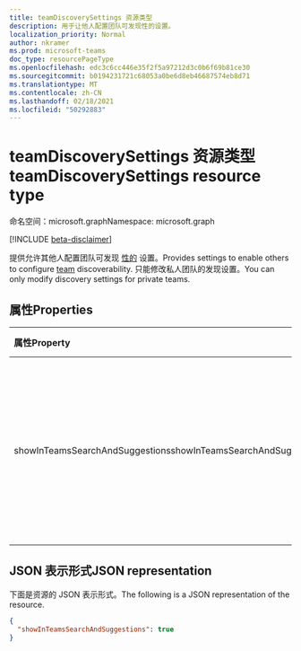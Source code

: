 ```yaml
---
title: teamDiscoverySettings 资源类型
description: 用于让他人配置团队可发现性的设置。
localization_priority: Normal
author: nkramer
ms.prod: microsoft-teams
doc_type: resourcePageType
ms.openlocfilehash: edc3c6cc446e35f2f5a97212d3c0b6f69b81ce30
ms.sourcegitcommit: b0194231721c68053a0be6d8eb46687574eb8d71
ms.translationtype: MT
ms.contentlocale: zh-CN
ms.lasthandoff: 02/18/2021
ms.locfileid: "50292883"
---
```

# <a name="teamdiscoverysettings-resource-type"></a><span data-ttu-id="731b5-103">teamDiscoverySettings 资源类型</span><span class="sxs-lookup"><span data-stu-id="731b5-103">teamDiscoverySettings resource type</span></span>

<span data-ttu-id="731b5-104">命名空间：microsoft.graph</span><span class="sxs-lookup"><span data-stu-id="731b5-104">Namespace: microsoft.graph</span></span>

[!INCLUDE [beta-disclaimer](../../includes/beta-disclaimer.md)]

<span data-ttu-id="731b5-105">提供允许其他人配置团队可发现 [性的](team.md) 设置。</span><span class="sxs-lookup"><span data-stu-id="731b5-105">Provides settings to enable others to configure [team](team.md) discoverability.</span></span> <span data-ttu-id="731b5-106">只能修改私人团队的发现设置。</span><span class="sxs-lookup"><span data-stu-id="731b5-106">You can only modify discovery settings for private teams.</span></span>

## <a name="properties"></a><span data-ttu-id="731b5-107">属性</span><span class="sxs-lookup"><span data-stu-id="731b5-107">Properties</span></span>
| <span data-ttu-id="731b5-108">属性</span><span class="sxs-lookup"><span data-stu-id="731b5-108">Property</span></span>     | <span data-ttu-id="731b5-109">类型</span><span class="sxs-lookup"><span data-stu-id="731b5-109">Type</span></span>   |<span data-ttu-id="731b5-110">说明</span><span class="sxs-lookup"><span data-stu-id="731b5-110">Description</span></span>|
|:---------------|:--------|:----------|
|<span data-ttu-id="731b5-111">showInTeamsSearchAndSuggestions</span><span class="sxs-lookup"><span data-stu-id="731b5-111">showInTeamsSearchAndSuggestions</span></span>|<span data-ttu-id="731b5-112">Boolean</span><span class="sxs-lookup"><span data-stu-id="731b5-112">Boolean</span></span>|<span data-ttu-id="731b5-113">如果设置为 true，则团队可通过 Teams 客户端中的搜索和建议显示。</span><span class="sxs-lookup"><span data-stu-id="731b5-113">If set to true, the team is visible via search and suggestions from the Teams client.</span></span>|

## <a name="json-representation"></a><span data-ttu-id="731b5-114">JSON 表示形式</span><span class="sxs-lookup"><span data-stu-id="731b5-114">JSON representation</span></span>

<span data-ttu-id="731b5-115">下面是资源的 JSON 表示形式。</span><span class="sxs-lookup"><span data-stu-id="731b5-115">The following is a JSON representation of the resource.</span></span>

<!-- {
  "blockType": "resource",
  "@odata.type": "microsoft.graph.teamDiscoverySettings"
}-->

```json
{
  "showInTeamsSearchAndSuggestions": true
}
```

<!-- uuid: f1d42106-0b3d-4930-9f19-d76f4e03b36b
2015-10-25 14:57:30 UTC -->
<!-- {
  "type": "#page.annotation",
  "description": "team's discoverySettings resource",
  "keywords": "",
  "section": "documentation",
  "tocPath": "",
  "suppressions": [
  ]
}-->


